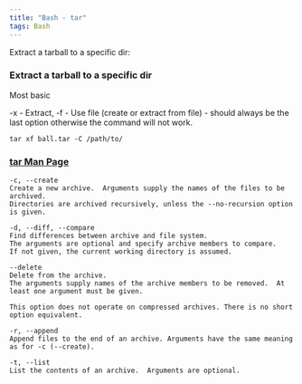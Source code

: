 ```yaml
---
title: "Bash - tar"
tags: Bash 
---
```


Extract a tarball to a specific dir:


### Extract a tarball to a specific dir

Most basic

-x - Extract, 
-f - Use file (create or extract from file) - should always be the last option otherwise the command will not work.


```
tar xf ball.tar -C /path/to/
```


### [tar Man Page](https://man7.org/linux/man-pages/man1/tar.1.html)

```
-c, --create
Create a new archive.  Arguments supply the names of the files to be archived.  
Directories are archived recursively, unless the --no-recursion option is given.

-d, --diff, --compare
Find differences between archive and file system.  
The arguments are optional and specify archive members to compare.  
If not given, the current working directory is assumed.

--delete
Delete from the archive.  
The arguments supply names of the archive members to be removed.  At least one argument must be given.

This option does not operate on compressed archives. There is no short option equivalent.

-r, --append
Append files to the end of an archive. Arguments have the same meaning as for -c (--create).

-t, --list
List the contents of an archive.  Arguments are optional.
```
